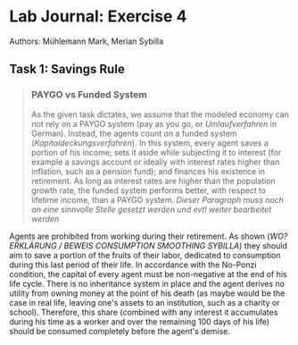 # Lab Journal: Exercise 4

Authors: Mühlemann Mark, Merian Sybilla

## Task 1: Savings Rule


>### PAYGO vs Funded System
>As the given task dictates, we assume that the modeled economy can not rely on a PAYGO system (pay as you go, or _Umlaufverfahren_ in German). Instead, the agents count on a funded system (_Kapitaldeckungsverfahren_). In this system, every agent saves a portion of his income; sets it aside while subjecting it to interest (for example a savings account or ideally with interest rates higher than inflation, such as a pension fund); and finances his existence in retirement. As long as interest rates are higher than the population growth rate, the funded system performs better, with respect to lifetime income, than a PAYGO system. 
*Dieser Paragraph muss noch an eine sinnvolle Stelle gesetzt werden und evtl weiter bearbeitet werden*

Agents are prohibited from working during their retirement. As shown (_WO? ERKLÄRUNG / BEWEIS CONSUMPTION SMOOTHING SYBILLA_) they should aim to save a portion of the fruits of their labor, dedicated to consumption during this last period of their life. In accordance with the No-Ponzi condition, the capital of every agent must be non-negative at the end of his life cycle. There is no inheritance system in place and the agent derives no utility from owning money at the point of his death (as maybe would be the case in real life, leaving one's assets to an institution, such as a charity or school). Therefore, this share (combined with any interest it accumulates during his time as a worker and over the remaining 100 days of his life) should be consumed completely before the agent's demise. 
